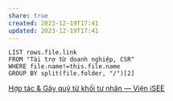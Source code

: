 ```yaml
---
share: true
created: 2023-12-19T17:41
updated: 2023-12-19T17:41
---
```


```dataview
LIST rows.file.link
FROM "Tài trợ từ doanh nghiệp, CSR" 
WHERE file.name!=this.file.name
GROUP BY split(file.folder, "/")[2]
```

[Hợp tác & Gây quỹ từ khối tư nhân — Viện iSEE](https://www.isee.org.vn/thu-vien/c8zk30ydi7y5ngxc99maqtpg3817r6-6kahw)